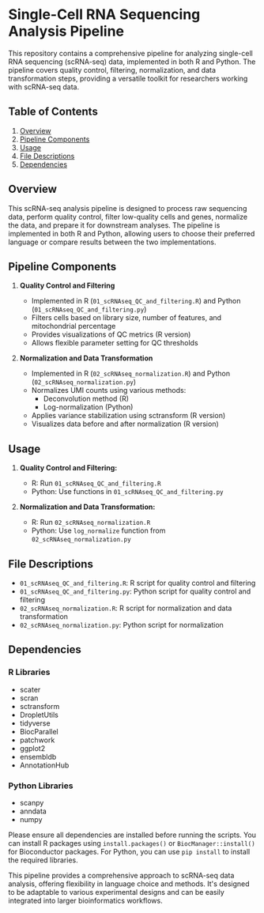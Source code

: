 # Single-Cell RNA Sequencing Analysis Pipeline

This repository contains a comprehensive pipeline for analyzing single-cell RNA sequencing (scRNA-seq) data, implemented in both R and Python. The pipeline covers quality control, filtering, normalization, and data transformation steps, providing a versatile toolkit for researchers working with scRNA-seq data.

## Table of Contents

1. [Overview](#overview)
2. [Pipeline Components](#pipeline-components)
3. [Usage](#usage)
4. [File Descriptions](#file-descriptions)
5. [Dependencies](#dependencies)

## Overview

This scRNA-seq analysis pipeline is designed to process raw sequencing data, perform quality control, filter low-quality cells and genes, normalize the data, and prepare it for downstream analyses. The pipeline is implemented in both R and Python, allowing users to choose their preferred language or compare results between the two implementations.

## Pipeline Components

1. **Quality Control and Filtering**
   - Implemented in R (`01_scRNAseq_QC_and_filtering.R`) and Python (`01_scRNAseq_QC_and_filtering.py`)
   - Filters cells based on library size, number of features, and mitochondrial percentage
   - Provides visualizations of QC metrics (R version)
   - Allows flexible parameter setting for QC thresholds

2. **Normalization and Data Transformation**
   - Implemented in R (`02_scRNAseq_normalization.R`) and Python (`02_scRNAseq_normalization.py`)
   - Normalizes UMI counts using various methods:
     - Deconvolution method (R)
     - Log-normalization (Python)
   - Applies variance stabilization using sctransform (R version)
   - Visualizes data before and after normalization (R version)

## Usage

1. **Quality Control and Filtering:**
   - R: Run `01_scRNAseq_QC_and_filtering.R`
   - Python: Use functions in `01_scRNAseq_QC_and_filtering.py`

2. **Normalization and Data Transformation:**
   - R: Run `02_scRNAseq_normalization.R`
   - Python: Use `log_normalize` function from `02_scRNAseq_normalization.py`

## File Descriptions

- `01_scRNAseq_QC_and_filtering.R`: R script for quality control and filtering
- `01_scRNAseq_QC_and_filtering.py`: Python script for quality control and filtering
- `02_scRNAseq_normalization.R`: R script for normalization and data transformation
- `02_scRNAseq_normalization.py`: Python script for normalization

## Dependencies

### R Libraries

- scater
- scran
- sctransform
- DropletUtils
- tidyverse
- BiocParallel
- patchwork
- ggplot2
- ensembldb
- AnnotationHub

### Python Libraries

- scanpy
- anndata
- numpy

Please ensure all dependencies are installed before running the scripts. You can install R packages using `install.packages()` or `BiocManager::install()` for Bioconductor packages. For Python, you can use `pip install` to install the required libraries.

This pipeline provides a comprehensive approach to scRNA-seq data analysis, offering flexibility in language choice and methods. It's designed to be adaptable to various experimental designs and can be easily integrated into larger bioinformatics workflows.
